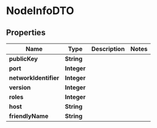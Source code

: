 
# NodeInfoDTO

## Properties
Name | Type | Description | Notes
------------ | ------------- | ------------- | -------------
**publicKey** | **String** |  | 
**port** | **Integer** |  | 
**networkIdentifier** | **Integer** |  | 
**version** | **Integer** |  | 
**roles** | **Integer** |  | 
**host** | **String** |  | 
**friendlyName** | **String** |  | 




